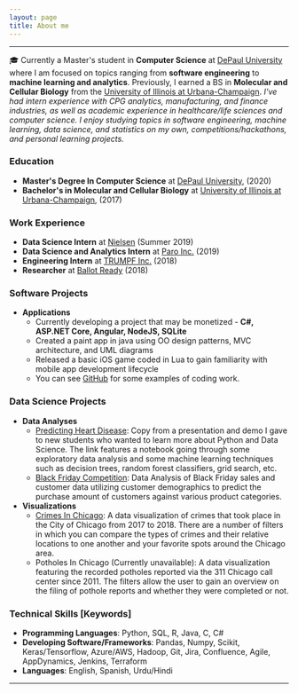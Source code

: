 ```yaml
---
layout: page
title: About me
---
```


-------------

&#127891; Currently a Master's student in **Computer Science** at [DePaul University](http://www.cdm.depaul.edu/academics/Pages/Current/Requirements-MS-in-Computer-Science.aspx) where I am focused on topics ranging from **software engineering** to **machine learning and analytics**. Previously, I earned a BS in **Molecular and Cellular Biology** from the [University of Illinois at Urbana-Champaign](http://catalog.illinois.edu/undergraduate/las/academic-units/molecular-cell-bio/molecular-cellular-biology-concentration/).  *I've had intern experience with CPG analytics, manufacturing, and finance industries, as well as academic experience in healthcare/life sciences and computer science. I enjoy studying topics in software engineering, machine learning, data science, and statistics on my own, competitions/hackathons, and personal learning projects.*

### Education

* **Master's Degree In Computer Science** at [DePaul University](https://www.cdm.depaul.edu/academics/Pages/current/Requirements-MS-in-Computer-Science.aspx), (2020)
* **Bachelor's in Molecular and Cellular Biology** at [University of Illinois at Urbana-Champaign](http://catalog.illinois.edu/undergraduate/las/academic-units/molecular-cell-bio/molecular-cellular-biology-concentration/), (2017)

### Work Experience
* **Data Science Intern** at [Nielsen](https://www.nielsen.com) (Summer 2019)
* **Data Science and Analytics Intern** at [Paro Inc.](https://www.paro.io) (2019)
* **Engineering Intern** at [TRUMPF Inc.](https://www.trumpf.com/en_US/) (2018)
* **Researcher** at [Ballot Ready](https://www.ballotready.org) (2018)

### Software Projects
* **Applications**
    * Currently developing a project that may be monetized - **C#, ASP.NET Core, Angular, NodeJS, SQLite**
    * Created a paint app in java using OO design patterns, MVC architecture, and UML diagrams
    * Released a basic iOS game coded in Lua to gain familiarity with mobile app development lifecycle
    * You can see [GitHub](https://github.com/shasye1) for some examples of coding work.

### Data Science Projects

* **Data Analyses**
  * [Predicting Heart Disease](https://www.shahbazsyed.com/heartdisease): Copy from a presentation and demo I gave to new students who wanted to learn more about Python and Data Science. The link features a notebook going through some exploratory data analysis and some machine learning techniques such as decision trees, random forest classifiers, grid search, etc.
  * [Black Friday Competition](https://www.shahbazsyed.com/Black_Friday): Data Analysis of Black Friday sales and customer data utilizing customer demographics to predict the purchase amount of customers against various product categories.
* **Visualizations**
  * [Crimes In Chicago](https://www.shahbazsyed.com/crimes): A data visualization of crimes that took place in the City of Chicago from 2017 to 2018. There are a number of filters in which you can compare the types of crimes and their relative locations to one another and your favorite spots around the Chicago area.
  * Potholes In Chicago (Currently unavailable): A data visualization featuring the recorded potholes reported via the 311 Chicago call center since 2011. The filters allow the user to gain an overview on the filing of pothole reports and whether they were completed or not.


### Technical Skills [Keywords]
* **Programming Languages**: Python, SQL, R, Java, C, C#
* **Developing Software/Frameworks**: Pandas, Numpy, Scikit, Keras/Tensorflow, Azure/AWS, Hadoop, Git, Jira, Confluence, Agile, AppDynamics, Jenkins, Terraform
* **Languages**: English, Spanish, Urdu/Hindi

---
